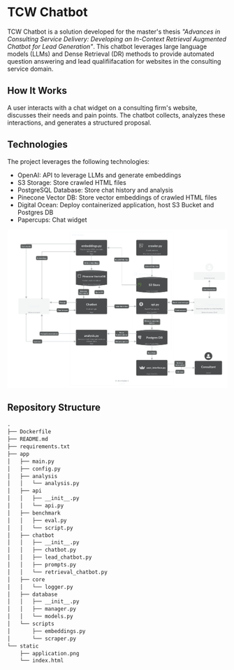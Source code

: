 # TCW Chatbot

TCW Chatbot is a solution developed for the master's thesis *"Advances in Consulting Service Delivery: Developing an In-Context Retrieval Augmented Chatbot for Lead Generation"*. 
This chatbot leverages large language models (LLMs) and Dense Retrieval (DR) methods to provide automated question answering and lead qualifiifacation for websites in the consulting service domain.


## How It Works
A user interacts with a chat widget on a consulting firm's website, discusses their needs and pain points. The chatbot collects, analyzes these interactions, and generates a structured proposal.

## Technologies
The project leverages the following technologies:

- OpenAI: API to leverage LLMs and generate embeddings
- S3 Storage: Store crawled HTML files
- PostgreSQL Database: Store chat history and analysis
- Pinecone Vector DB: Store vector embeddings of crawled HTML files
- Digital Ocean: Deploy containerized application, host S3 Bucket and Postgres DB
- Papercups: Chat widget

<img src="static/application.png" alt="drawing" width="1000"/>

## Repository Structure
```markdown
.
├── Dockerfile
├── README.md
├── requirements.txt
├── app
│   ├── main.py
│   ├── config.py
│   ├── analysis
│   │   └── analysis.py
│   ├── api
│   │   ├── __init__.py
│   │   └── api.py
│   ├── benchmark
│   │   ├── eval.py
│   │   └── script.py
│   ├── chatbot
│   │   ├── __init__.py
│   │   ├── chatbot.py
│   │   ├── lead_chatbot.py
│   │   ├── prompts.py
│   │   └── retrieval_chatbot.py
│   ├── core
│   │   └── logger.py
│   ├── database
│   │   ├── __init__.py
│   │   ├── manager.py
│   │   └── models.py
│   └── scripts
│       ├── embeddings.py
│       └── scraper.py
└── static
    ├── application.png
    └── index.html
```






